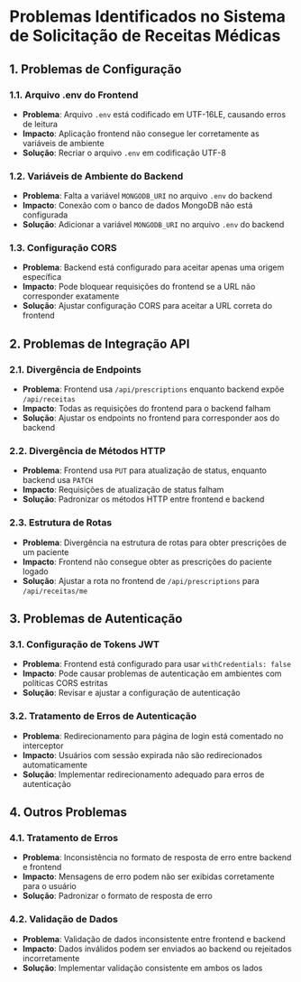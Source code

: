 # Problemas Identificados no Sistema de Solicitação de Receitas Médicas

## 1. Problemas de Configuração

### 1.1. Arquivo .env do Frontend
- **Problema**: Arquivo `.env` está codificado em UTF-16LE, causando erros de leitura
- **Impacto**: Aplicação frontend não consegue ler corretamente as variáveis de ambiente
- **Solução**: Recriar o arquivo `.env` em codificação UTF-8

### 1.2. Variáveis de Ambiente do Backend
- **Problema**: Falta a variável `MONGODB_URI` no arquivo `.env` do backend
- **Impacto**: Conexão com o banco de dados MongoDB não está configurada
- **Solução**: Adicionar a variável `MONGODB_URI` no arquivo `.env` do backend

### 1.3. Configuração CORS
- **Problema**: Backend está configurado para aceitar apenas uma origem específica
- **Impacto**: Pode bloquear requisições do frontend se a URL não corresponder exatamente
- **Solução**: Ajustar configuração CORS para aceitar a URL correta do frontend

## 2. Problemas de Integração API

### 2.1. Divergência de Endpoints
- **Problema**: Frontend usa `/api/prescriptions` enquanto backend expõe `/api/receitas`
- **Impacto**: Todas as requisições do frontend para o backend falham
- **Solução**: Ajustar os endpoints no frontend para corresponder aos do backend

### 2.2. Divergência de Métodos HTTP
- **Problema**: Frontend usa `PUT` para atualização de status, enquanto backend usa `PATCH`
- **Impacto**: Requisições de atualização de status falham
- **Solução**: Padronizar os métodos HTTP entre frontend e backend

### 2.3. Estrutura de Rotas
- **Problema**: Divergência na estrutura de rotas para obter prescrições de um paciente
- **Impacto**: Frontend não consegue obter as prescrições do paciente logado
- **Solução**: Ajustar a rota no frontend de `/api/prescriptions` para `/api/receitas/me`

## 3. Problemas de Autenticação

### 3.1. Configuração de Tokens JWT
- **Problema**: Frontend está configurado para usar `withCredentials: false`
- **Impacto**: Pode causar problemas de autenticação em ambientes com políticas CORS estritas
- **Solução**: Revisar e ajustar a configuração de autenticação

### 3.2. Tratamento de Erros de Autenticação
- **Problema**: Redirecionamento para página de login está comentado no interceptor
- **Impacto**: Usuários com sessão expirada não são redirecionados automaticamente
- **Solução**: Implementar redirecionamento adequado para erros de autenticação

## 4. Outros Problemas

### 4.1. Tratamento de Erros
- **Problema**: Inconsistência no formato de resposta de erro entre backend e frontend
- **Impacto**: Mensagens de erro podem não ser exibidas corretamente para o usuário
- **Solução**: Padronizar o formato de resposta de erro

### 4.2. Validação de Dados
- **Problema**: Validação de dados inconsistente entre frontend e backend
- **Impacto**: Dados inválidos podem ser enviados ao backend ou rejeitados incorretamente
- **Solução**: Implementar validação consistente em ambos os lados
